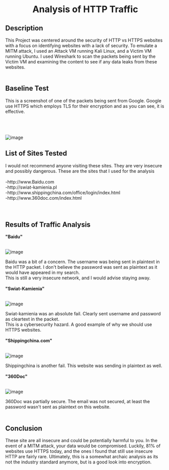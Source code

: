 <h1 align="center">Analysis of HTTP Traffic</h1>
<h2>Description</h2>
This Project was centered around the security of HTTP vs HTTPS websites with a focus on identifying websites with a lack of security. To emulate a MITM attack, I used an Attack VM running Kali Linux, and a Victim VM running Ubuntu. I used Wireshark to scan the packets being sent by the Victim VM and examining the content to see if any data leaks from these websites.
<br/>
<br/>

<h2>Baseline Test</h2>
This is a screenshot of one of the packets being sent from Google. Google use HTTPS which employs TLS for their encryption and as you can see, it is effective.
<br/>
<br/>
<br/>
<br/>

![image](https://github.com/user-attachments/assets/935d0073-afe3-4df2-b0c0-95b4166b3b7b)

<h2>List of Sites Tested</h2>
I would not recommend anyone visiting these sites. They are very insecure and possibly dangerous. These are the sites that I used for the analysis <br/><br/>
-http://www.Baidu.com<br/>
-http://swiat-kamienia.pl<br/>
-http://www.shippingchina.com/office/login/index.html<br/>
-http://www.360doc.com/index.html<br/>
<br/>
<br/>

<h2>Results of Traffic Analysis</h2>
<b>"Baidu"</b>
<br/>
<br/>

![image](https://github.com/user-attachments/assets/f6a30a9d-988d-4bdf-b86e-daca52aeb3ff)


Baidu was a bit of a concern. The username was being sent in plaintext in the HTTP packet. I don't believe the password was sent as plaintext as it would have appeared in my search.<br/>
This is still a very insecure network, and I would advise staying away.
<br/>
<br/>
<b>"Swiat-Kamienia"</b>
<br/>
<br/>

![image](https://github.com/user-attachments/assets/d56b3f12-2eb2-45a0-84ce-c39aabb6a5bb)

Swiat-kamienia was an absolute fail. Clearly sent username and password as cleartext in the packet.<br/>
This is a cybersecurity hazard. A good example of why we should use HTTPS websites.
<br/>
<br/>
<b>"Shippingchina.com"</b>
<br/>
<br/>

![image](https://github.com/user-attachments/assets/36c3dc37-51f4-4699-b669-ef998a892456)

Shippingchina is another fail. This website was sending in plaintext as well.<br/>
<br/>
<b>"360Doc"</b>
<br/>
<br/>

![image](https://github.com/user-attachments/assets/e127a24f-beab-4493-a0a9-7a28b963fc2a)

360Doc was partially secure. The email was not secured, at least the password wasn't sent as plaintext on this website.<br/>
<br/>
<h2>Conclusion</h2>
These site are all insecure and could be potentially harmful to you. In the event of a MITM attack, your data would be compromised. 
Luckily, 81% of websites use HTTPS today, and the ones I found that still use insecure HTTP are fairly rare.
Ultimately, this is a somewhat archaic analysis as its not the industry standard anymore, but is a good look into encryption.
